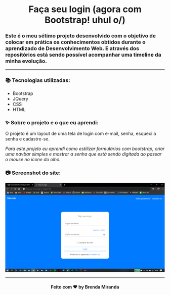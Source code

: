 <h1 align="center">
  Faça seu login (agora com Bootstrap! uhul o/)
</h1>

### Este é o meu sétimo projeto desenvolvido com o objetivo de colocar em prática os conhecimentos obtidos durante o aprendizado de Desenvolvimento Web. E através dos repositórios está sendo possível acompanhar uma timeline da minha evolução.

________
 
### 📚 Tecnologias utilizadas:
* Bootstrap
* JQuery
* CSS
* HTML

### ✨ Sobre o projeto e o que eu aprendi:
O projeto é um layout de uma tela de login com e-mail, senha, esqueci a senha e cadastre-se.

 *Para este projeto eu aprendi como estilizar formulários com bootstrap, criar uma navbar simples e mostrar a senha que está sendo digitada ao passar o mouse no ícone do olho.*

### 📷 Screenshot do site:

![](screenshots/1.png)
________

<h4 align="center">
  Feito com ❤ by Brenda Miranda
</h4>
